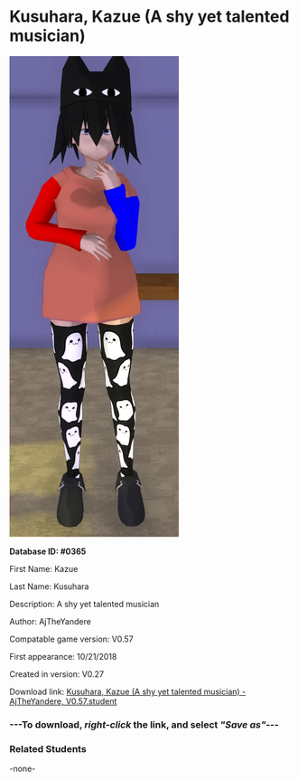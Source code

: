 # Kusuhara, Kazue (A shy yet talented musician)

<img src="../../Files/Images/Kusuhara, Kazue (A shy yet talented musician).png" title="Kusuhara, Kazue (A shy yet talented musician) - AjTheYandere, V0.57">

**Database ID: #0365**

First Name: Kazue

Last Name: Kusuhara

Description: A shy yet talented musician

Author: AjTheYandere

Compatable game version: V0.57

First appearance: 10/21/2018

Created in version: V0.27

Download link: <a href="https://raw.githubusercontent.com/Arbiter1223/Daigaku-Gurashi-Custom-Students/master/Files/Student%20Files/Kusuhara%2C%20Kazue%20(A%20shy%20yet%20talented%20musician)%20-%20AjTheYandere%2C%20V0.57.student">Kusuhara, Kazue (A shy yet talented musician) - AjTheYandere, V0.57.student</a>

### ---**To download, _right-click_ the link, and select _"Save as"_**---

### Related Students

-none-
